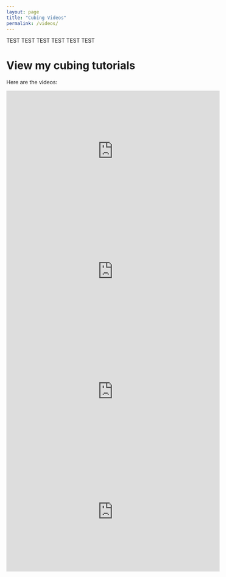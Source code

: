 ```yaml
---
layout: page
title: "Cubing Videos"
permalink: /videos/
---
```


TEST TEST TEST TEST TEST TEST


# View my cubing tutorials

Here are the videos:

<iframe width="560" height="315" src="https://www.youtube.com/embed/JYDWOOUVnT0" 
  title="Another Cool Video" frameborder="0" 
  allow="accelerometer; autoplay; clipboard-write; encrypted-media; gyroscope; picture-in-picture" 
  allowfullscreen>
</iframe>

<iframe width="560" height="315" src="https://www.youtube.com/embed/64urkNl1ELI" 
  title="Another Cool Video" frameborder="0" 
  allow="accelerometer; autoplay; clipboard-write; encrypted-media; gyroscope; picture-in-picture" 
  allowfullscreen>
</iframe>

<iframe width="560" height="315" src="https://www.youtube.com/embed/A22u5tl_JUA" 
  title="Another Cool Video" frameborder="0" 
  allow="accelerometer; autoplay; clipboard-write; encrypted-media; gyroscope; picture-in-picture" 
  allowfullscreen>
</iframe>

<iframe width="560" height="315" src="https://www.youtube.com/embed/Nmz0cAORMWM" 
  title="Another Cool Video" frameborder="0" 
  allow="accelerometer; autoplay; clipboard-write; encrypted-media; gyroscope; picture-in-picture" 
  allowfullscreen>
</iframe>
